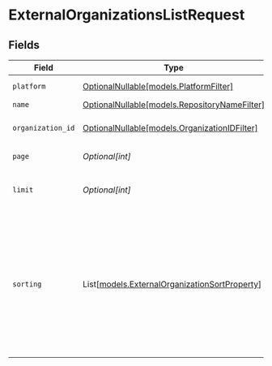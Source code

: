 # ExternalOrganizationsListRequest


## Fields

| Field                                                                                                                                                                   | Type                                                                                                                                                                    | Required                                                                                                                                                                | Description                                                                                                                                                             |
| ----------------------------------------------------------------------------------------------------------------------------------------------------------------------- | ----------------------------------------------------------------------------------------------------------------------------------------------------------------------- | ----------------------------------------------------------------------------------------------------------------------------------------------------------------------- | ----------------------------------------------------------------------------------------------------------------------------------------------------------------------- |
| `platform`                                                                                                                                                              | [OptionalNullable[models.PlatformFilter]](../models/platformfilter.md)                                                                                                  | :heavy_minus_sign:                                                                                                                                                      | Filter by platform.                                                                                                                                                     |
| `name`                                                                                                                                                                  | [OptionalNullable[models.RepositoryNameFilter]](../models/repositorynamefilter.md)                                                                                      | :heavy_minus_sign:                                                                                                                                                      | Filter by name.                                                                                                                                                         |
| `organization_id`                                                                                                                                                       | [OptionalNullable[models.OrganizationIDFilter]](../models/organizationidfilter.md)                                                                                      | :heavy_minus_sign:                                                                                                                                                      | Filter by organization ID.                                                                                                                                              |
| `page`                                                                                                                                                                  | *Optional[int]*                                                                                                                                                         | :heavy_minus_sign:                                                                                                                                                      | Page number, defaults to 1.                                                                                                                                             |
| `limit`                                                                                                                                                                 | *Optional[int]*                                                                                                                                                         | :heavy_minus_sign:                                                                                                                                                      | Size of a page, defaults to 10. Maximum is 100.                                                                                                                         |
| `sorting`                                                                                                                                                               | List[[models.ExternalOrganizationSortProperty](../models/externalorganizationsortproperty.md)]                                                                          | :heavy_minus_sign:                                                                                                                                                      | Sorting criterion. Several criteria can be used simultaneously and will be applied in order. Add a minus sign `-` before the criteria name to sort by descending order. |